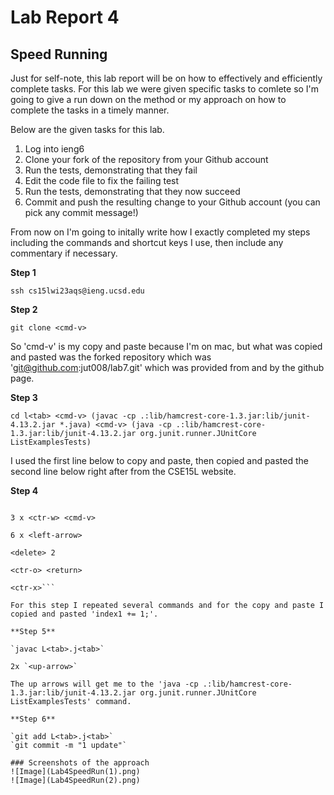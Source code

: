 # Lab Report 4
## Speed Running
Just for self-note, this lab report will be on how to effectively and efficiently complete tasks. For this lab we were given specific tasks to comlete so I'm going to give a run down on the method or my approach on how to complete the tasks in a timely manner.

Below are the given tasks for this lab.
1. Log into ieng6
2. Clone your fork of the repository from your Github account
3. Run the tests, demonstrating that they fail
4. Edit the code file to fix the failing test
5. Run the tests, demonstrating that they now succeed
6. Commit and push the resulting change to your Github account (you can pick any commit message!)

From now on I'm going to initally write how I exactly completed my steps including the commands and shortcut keys I use, then include any commentary if necessary.

**Step 1**

`ssh cs15lwi23aqs@ieng.ucsd.edu`

**Step 2**

`git clone <cmd-v>`

So 'cmd-v' is my copy and paste because I'm on mac, but what was copied and pasted was the forked repository which was 'git@github.com:jut008/lab7.git' which was provided from and by the github page.

**Step 3**

```cd l<tab> <cmd-v> (javac -cp .:lib/hamcrest-core-1.3.jar:lib/junit-4.13.2.jar *.java) <cmd-v> (java -cp .:lib/hamcrest-core-1.3.jar:lib/junit-4.13.2.jar org.junit.runner.JUnitCore ListExamplesTests)```

I used the first line below to copy and paste, then copied and pasted the second line below right after from the CSE15L website.

**Step 4**

```nano L<tab>.j<tab>

3 x <ctr-w> <cmd-v>

6 x <left-arrow>
  
<delete> 2

<ctr-o> <return>
 
<ctr-x>```

For this step I repeated several commands and for the copy and paste I copied and pasted 'index1 += 1;'.
  
**Step 5**

`javac L<tab>.j<tab>`

2x `<up-arrow>`

The up arrows will get me to the 'java -cp .:lib/hamcrest-core-1.3.jar:lib/junit-4.13.2.jar org.junit.runner.JUnitCore ListExamplesTests' command.

**Step 6**
  
`git add L<tab>.j<tab>`
`git commit -m "1 update"`

### Screenshots of the approach
![Image](Lab4SpeedRun(1).png)
![Image](Lab4SpeedRun(2).png)

